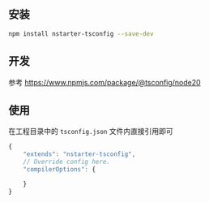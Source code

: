 ## 安装

```bash
npm install nstarter-tsconfig --save-dev
```

## 开发

参考 https://www.npmjs.com/package/@tsconfig/node20


## 使用

在工程目录中的 `tsconfig.json` 文件内直接引用即可

```javascript
{
    "extends": "nstarter-tsconfig",
    // Override config here.
    "compilerOptions": {

    }
}
```
